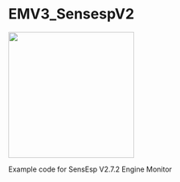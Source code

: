 # EMV3_SensespV2
<img src="https://github.com/user-attachments/assets/8523d30d-3f78-414c-9345-2c325a261c58" width="250" height="250">

Example code for SensEsp V2.7.2 Engine Monitor
